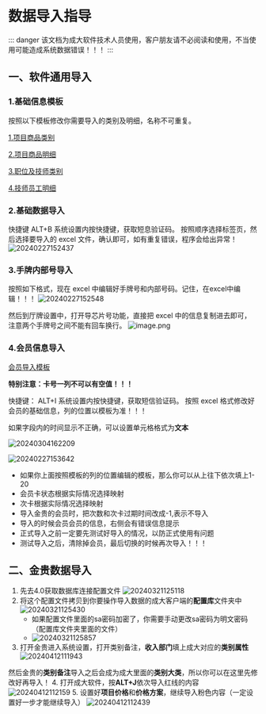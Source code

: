 # 数据导入指导
::: danger
该文档为成大软件技术人员使用，客户朋友请不必阅读和使用，不当使用可能造成系统数据错误！！！
:::
## 一、软件通用导入
### 1.基础信息模板
按照以下模板修改你需要导入的类别及明细，名称不可重复。

[1.项目商品类别](https://wiki-cdsoft.oss-cn-hangzhou.aliyuncs.com/1.项目商品类别.xls)
<!--

商品类别可以使用如下脚本直接从数据库查询获取：
```` sql
SELECT 
    NodeName AS '类别名称',
    GoodsRemark AS '所属大类'
FROM 
    Dt_GoodCatalog 
WHERE 
    ParentId <> 'CW' 
    AND ParentId <> '00' 
    AND ParentId <> '0'
    AND CatalogId NOT LIKE '%T%';

````
然后复制出来，添加一列**类别属性**即可，执行脚本效果如下：

![20240304160933](https://wiki-cdsoft.oss-cn-hangzhou.aliyuncs.com/20240304160933.png)

![20240304095722](https://wiki-cdsoft.oss-cn-hangzhou.aliyuncs.com/20240304095722.png)

-->

[2.项目商品明细](https://wiki-cdsoft.oss-cn-hangzhou.aliyuncs.com/2.项目商品明细.xls)

<!--

```` sql
--声明（创建）游标对象（标准游标）


SELECT 
    g.GoodsName AS '项目名称',
    gc.NodeName AS '所属类别',
    g.Price AS '单价',
    g.Unit AS '单位',
    g.During AS '首钟时长',CAST(0 as money) as 提成,cast('' as varchar(50)) as 大中小项 into #tempmmm
FROM 
    Dt_Goods g
JOIN 
    Dt_GoodCatalog gc ON g.CatalogId = gc.CatalogId
where 1=2

declare @Name varchar(50)   

declare 
MyCursor cursor 
for select goodsname from dt_goods where iscanconsume<>'否' group by goodsname
--声明两个变量接收从游标中取出的值

begin
    --打开游标
    open MyCursor;

    --移动游标取值
    fetch next from MyCursor into @Name
while @@FETCH_STATUS = 0
        BEGIN
            insert into #tempmmm
            SELECT top 1
    g.GoodsName AS '项目名称',
    gc.NodeName AS '所属类别',
    g.Price AS '单价',
    g.Unit AS '单位',
    g.During AS '首钟时长' ,CoachPersum,'小项'
FROM 
    Dt_Goods g
JOIN 
    Dt_GoodCatalog gc ON g.CatalogId = gc.CatalogId
    where g.GoodsName=@Name
            --让游标继续往后移动
            fetch next from MyCursor into @Name
        end
--关闭游标
CLOSE MyCursor

--释放游标
DEALLOCATE MyCursor

end

select * from #tempmmm order by 所属类别
drop table #tempmmm

````
执行脚本效果如下：

![20240327100819](https://wiki-cdsoft.oss-cn-hangzhou.aliyuncs.com/20240327100819.png)
![20240327104123](https://wiki-cdsoft.oss-cn-hangzhou.aliyuncs.com/20240327104123.png)

-->
[3.职位及技师类别](https://wiki-cdsoft.oss-cn-hangzhou.aliyuncs.com/3.职位及技师类别.xls)
<!--

```` sql
SELECT DISTINCT
    COALESCE(j.typename, p.NodeName) AS 职位名称,
    CASE WHEN j.typename IS NOT NULL THEN '是' ELSE '' END AS 是否技师
FROM
    Dt_Position p
LEFT JOIN
    sn_jishitype j ON p.NodeName = j.typename
ORDER BY
    是否技师 desc;

````

执行脚本效果如下：

![20240304161807](https://wiki-cdsoft.oss-cn-hangzhou.aliyuncs.com/20240304161807.png)


![20240304110549](https://wiki-cdsoft.oss-cn-hangzhou.aliyuncs.com/20240304110549.png)

-->
[4.技师员工明细](https://wiki-cdsoft.oss-cn-hangzhou.aliyuncs.com/4.技师员工明细.xls)
<!--

```` sql
SELECT * FROM (
    SELECT JishiCode AS '工号', JishiName AS '名称', 
           CASE WHEN JishiCard = '' THEN JishiCode ELSE JishiCard END AS '芯片号',
           CASE WHEN Sex = '' THEN '女' ELSE Sex END AS '性别', 
           TypeName AS '职位名称', 
           CASE WHEN ClassName = '' THEN '' ELSE ClassName END AS '班次' 
    FROM v_snjishi 
    WHERE LEN(JishiCode) > 0 -- 假设你想要过滤掉空的JishiCode
    UNION ALL
    SELECT EmployID AS '工号', EmployName AS '名称', 
           CASE WHEN EmployCardId = '' THEN EmployID ELSE EmployCardId END AS '芯片号',
           CASE WHEN Sex = '' THEN '女' ELSE Sex END AS '性别', 
           PositionName AS '职位名称', 
           '' AS '班次'
    FROM Dt_Employeeinfo
    WHERE PositionName IS NOT NULL AND PositionName != ''
) AS CombinedResults
ORDER BY '班次' desc;

````

执行脚本效果如下：

![20240304161936](https://wiki-cdsoft.oss-cn-hangzhou.aliyuncs.com/20240304161936.png)


![20240304120816](https://wiki-cdsoft.oss-cn-hangzhou.aliyuncs.com/20240304120816.png)

下面的三个文件是自定义报表的脚本文件，拿到文件后在原软件服务器SQL上执行，会生成三个自定义的报表，去财务部找到并执行，然后你就可以导出excel了。
::: warning
导入之前，新系统内手牌号码、商品名称、票券名称要和老系统内相同并且已经添加好或导入好！！！
:::

[5.手牌开牌信息](https://wiki-cdsoft.oss-cn-hangzhou.aliyuncs.com/手牌开牌信息.txt)

![20240227163520](https://wiki-cdsoft.oss-cn-hangzhou.aliyuncs.com/20240227163520.png)

[6.手牌当前消费](https://wiki-cdsoft.oss-cn-hangzhou.aliyuncs.com/6.手牌当前消费.txt)

![20240227163636](https://wiki-cdsoft.oss-cn-hangzhou.aliyuncs.com/20240227163636.png)

[7.当前可用票券](https://wiki-cdsoft.oss-cn-hangzhou.aliyuncs.com/7.当前可用票券.txt)

![20240227163743](https://wiki-cdsoft.oss-cn-hangzhou.aliyuncs.com/20240227163743.png)

-->
### 2.基础数据导入
快捷键 ALT+B
系统设置内按快捷键，获取短息验证码。
按照顺序选择标签页，然后选择要导入的 excel 文件，确认即可，如有重复错误，程序会给出异常！
![20240227152437](https://wiki-cdsoft.oss-cn-hangzhou.aliyuncs.com/20240227152437.png)

### 3.手牌内部号导入
<!--
```` sql
SELECT
	b.TableCode AS '手牌号',
	a.LockID AS '锁编号',
	b.InnerCode AS '内部号'
FROM M_MakeDoorLock a
INNER JOIN sn_key b ON a.CardNum = b.TableCode
INNER JOIN sn_keytype c ON b.typecode = c.typecode
WHERE (c.parlorcode = '温浴部' OR c.parlorcode = '营业部' OR c.parlorcode = '桑拿部')
AND c.IsRoom != '是'
AND c.IsValid != '外卖牌'
ORDER BY b.TableCode;


````

执行脚本效果如下，复制到excel中：

![20240304133239](https://wiki-cdsoft.oss-cn-hangzhou.aliyuncs.com/20240304133239.png)

-->
按照如下格式，现在 excel 中编辑好手牌号和内部号码。记住，在excel中编辑！！！
![20240227152548](https://wiki-cdsoft.oss-cn-hangzhou.aliyuncs.com/20240227152548.png)

然后到厅牌设置中，打开导芯片号功能，直接把 excel 中的信息复制进去即可，注意两个手牌号之间不能有回车换行。
![image.png](https://wiki-cdsoft.oss-cn-hangzhou.aliyuncs.com/202402271527847.png)

### 4.会员信息导入
[会员导入模板](https://wiki-cdsoft.oss-cn-hangzhou.aliyuncs.com/会员导入模板.xls)



**特别注意：卡号一列不可以有空值！！！**


快捷键： ALT+I
系统设置内按快捷键，获取短信验证码。
按照 excel 格式修改好会员的基础信息，列的位置以模板为准！！！
<!--
```` sql
SELECT 
    VMI.Memberid AS '卡号',
    substring(VMI.cardid,1,8) 芯片号 ,
    VMI.MemberName AS '姓名',
    VMI.mobilephone AS '手机号',
    VMI.CardTypeName AS '卡种',
    VMI.Status AS '状态',
    COALESCE(CONVERT(varchar(10), VMI.Birthday, 120), '') AS '出生年月', 
    VMI.Sex AS '性别',
    CONVERT(varchar(19), VMI.EnterDate, 120) AS '入会时间',
    CAST(ROUND(b.leavemoney -b.giftmoney, 2) AS decimal(18, 2)) AS '本金',
    CAST(ROUND(b.giftmoney, 2) AS decimal(18, 2)) AS '赠金',
    CAST(ROUND(b.leavemoney, 2) AS decimal(18, 2)) AS '余额',
    VMI.Integal AS '积分',
    VMI.Password AS '密码',
    VMI.PersonId AS '身份证号',
    VMI.Remark AS '备注',
    COALESCE(CONVERT(varchar(10), VMI.endtime, 120), '') AS '届满时间',
    VMI.RemarkTwo AS '备注2'
FROM 
    dbo.V_GetMemberInfoByCardid VMI ,dt_memberaccountinfo b
WHERE 
    VMI.Status<>'删除' and VMI.memberguid=b.memberguid 

````
执行脚本效果如下，复制到excel中：

-->
如果字段内的时间显示不正确，可以设置单元格格式为**文本**

![20240304162209](https://wiki-cdsoft.oss-cn-hangzhou.aliyuncs.com/20240304162209.png)



![20240227153642](https://wiki-cdsoft.oss-cn-hangzhou.aliyuncs.com/20240227153642.png)

* 如果你上面按照模板的列的位置编辑的模板，那么你可以从上往下依次填上1-20
* 会员卡状态根据实际情况选择映射
* 次卡根据实际情况选择映射
* 导入金贵的会员时，把次数和次卡过期时间改成\-1,表示不导入
* 导入的时候会员会员的信息，右侧会有错误信息提示
* 正式导入之前一定要先测试好导入的情况，以防正式使用有问题
* 测试导入之后，清除掉会员，最后切换的时候再次导入！！！

<!--

### 2.会员制卡信息导入
在sql里面执行下面的脚本，然后复制到excel里面，然后再倒入。
````sql
select MemberId,substring(CardId,1,8) as CardId,MakeDate,MakePerson,b.CardTypeName from Dt_MakeCard a,Dt_CardInfo b 
where Status='未发' and makedate>'2000-01-01'
and a.CardType =b.CardTypeId
````

## 五、会员新次卡信息导入
::: warning
导入次卡前需要先导入基本的会员资料，然后再按照下面的操作导入新次卡！！！

:::
1. 先去4.0获取数据库连接配置文件
![20240321125118](https://wiki-cdsoft.oss-cn-hangzhou.aliyuncs.com/20240321125118.png)
2. 将这个配置文件拷贝到你要操作导入次卡的成大客户端的**配置库**文件夹中
![20240321125430](https://wiki-cdsoft.oss-cn-hangzhou.aliyuncs.com/20240321125430.png)
   + 如果配置文件里面的sa密码加密了，你需要手动更改sa密码为明文密码（配置库文件夹里面的文件）
   + ![20240321125857](https://wiki-cdsoft.oss-cn-hangzhou.aliyuncs.com/20240321125857.png)
3. 然后还是按ALT+I，进去之后点击**导入次卡**即可
4. 导入完成后，你可以在**票种管理**的**团购券**内看到原来的次卡方案，在**票券部**内看到导入的次卡信息，也就是新软件的券。

## 六、金贵库房系统物料导入
::: warning
导入物料前需要先导入基本的商品资料，然后再按照下面的操作导入物料！！！
:::
1. 先去4.0获取数据库连接配置文件
![20240321125118](https://wiki-cdsoft.oss-cn-hangzhou.aliyuncs.com/20240321125118.png)
2. 将这个配置文件拷贝到你要操作导入物料的成大客户端的**配置库**文件夹中
![20240321125430](https://wiki-cdsoft.oss-cn-hangzhou.aliyuncs.com/20240321125430.png)
   + 如果配置文件里面的sa密码加密了，你需要手动更改sa密码为明文密码（配置库文件夹里面的文件）
   + ![20240321125857](https://wiki-cdsoft.oss-cn-hangzhou.aliyuncs.com/20240321125857.png)
3. 然后还是按ALT+B，进去之后点击**物料**，然后直接点**确认**即开始**导入物料**，同时会导入成本卡。
   ![20240322173357](https://wiki-cdsoft.oss-cn-hangzhou.aliyuncs.com/20240322173357.png)

-->

## 二、金贵数据导入
1. 先去4.0获取数据库连接配置文件
![20240321125118](https://wiki-cdsoft.oss-cn-hangzhou.aliyuncs.com/20240321125118.png)
2. 将这个配置文件拷贝到你要操作导入数据的成大客户端的**配置库**文件夹中
![20240321125430](https://wiki-cdsoft.oss-cn-hangzhou.aliyuncs.com/20240321125430.png)
   + 如果配置文件里面的sa密码加密了，你需要手动更改sa密码为明文密码（配置库文件夹里面的文件）
   + ![20240321125857](https://wiki-cdsoft.oss-cn-hangzhou.aliyuncs.com/20240321125857.png)
3. 打开金贵进入系统设置，打开类别备注，**收入部门**填上成大对应的**类别属性**
![20240412111943](https://wiki-cdsoft.oss-cn-hangzhou.aliyuncs.com/20240412111943.png)

然后金贵的**类别备注**导入之后会成为成大里面的**类别大类**，所以你可以在这里先修改好再导入！
4. 打开成大软件，按**ALT+J**依次导入红线的内容
   ![20240412112159](https://wiki-cdsoft.oss-cn-hangzhou.aliyuncs.com/20240412112159.png)
5. 设置好**项目价格**和**价格方案**，继续导入粉色内容（一定设置好一步才能继续导入）
   ![20240412112439](https://wiki-cdsoft.oss-cn-hangzhou.aliyuncs.com/20240412112439.png)